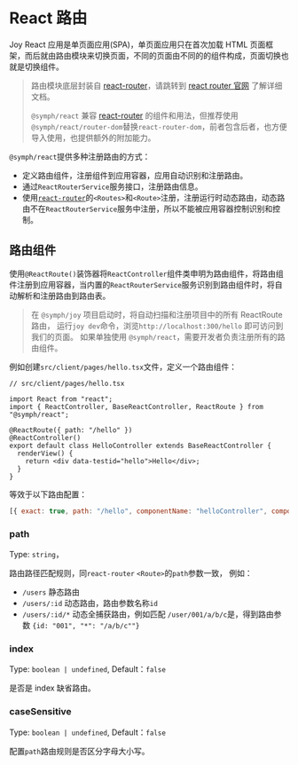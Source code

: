 # React 路由

Joy React 应用是单页面应用(SPA)，单页面应用只在首次加载 HTML 页面框架，而后就由路由模块来切换页面，不同的页面由不同的的组件构成，页面切换也就是切换组件。

> 路由模块底层封装自 [react-router](https://reactrouter.com/)，请跳转到 [react router 官网](https://reactrouter.com/) 了解详细文档。
>
> `@symph/react` 兼容 [react-router](https://reactrouter.com/) 的组件和用法，但推荐使用`@symph/react/router-dom`替换`react-router-dom`，前者包含后者，也方便导入使用，也提供额外的附加能力。

`@symph/react`提供多种注册路由的方式：

- 定义路由组件，注册组件到应用容器，应用自动识别和注册路由。
- 通过`ReactRouterService`服务接口，注册路由信息。
- 使用[`react-router`](https://reactrouter.com/)的`<Routes>`和`<Route>`注册，注册运行时动态路由，动态路由不在`ReactRouterService`服务中注册，所以不能被应用容器控制识别和控制。

## 路由组件

使用`@ReactRoute()`装饰器将`ReactController`组件类申明为路由组件，将路由组件注册到应用容器，当内置的`ReactRouterService`服务识别到路由组件时，将自动解析和注册路由到路由表。

> 在 `@symph/joy` 项目启动时，将自动扫描和注册项目中的所有 ReactRoute 路由， 运行`joy dev`命令，浏览`http://localhost:300/hello` 即可访问到我们的页面。
> 如果单独使用 `@symph/react`，需要开发者负责注册所有的路由组件。

例如创建`src/client/pages/hello.tsx`文件，定义一个路由组件：

```tsx
// src/client/pages/hello.tsx

import React from "react";
import { ReactController, BaseReactController, ReactRoute } from "@symph/react";

@ReactRoute({ path: "/hello" })
@ReactController()
export default class HelloController extends BaseReactController {
  renderView() {
    return <div data-testid="hello">Hello</div>;
  }
}
```

等效于以下路由配置：

```js
[{ exact: true, path: "/hello", componentName: "helloController", componentModule: "src/client/pages/hello.tsx" }]``;
```


### path

Type: `string`， 

路由路径匹配规则，同`react-router` `<Route>`的`path`参数一致， 例如：

- `/users` 静态路由
- `/users/:id` 动态路由，路由参数名称`id`
- `/users/:id/*` 动态全捕获路由，例如匹配 `/user/001/a/b/c`是，得到路由参数 `{id: "001", "*": "/a/b/c""}`

### index

Type: `boolean | undefined`, Default：`false`

是否是 index 缺省路由。

### caseSensitive

Type: `boolean | undefined`, Default：`false`

配置`path`路由规则是否区分字母大小写。
